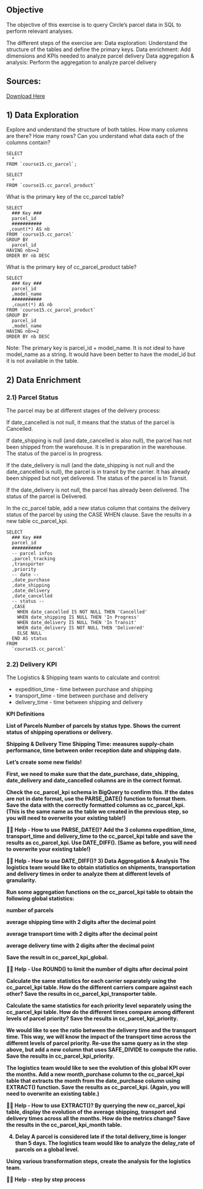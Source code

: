 ## Objective
The objective of this exercise is to query Circle’s parcel data in SQL to perform relevant analyses.

The different steps of the exercise are:
Data exploration: Understand the structure of the tables and define the primary keys.
Data enrichment: Add dimensions and KPIs needed to analyze parcel delivery
Data aggregation & analysis: Perform the aggregation to analyze parcel delivery

## Sources:
[Download Here](#https://docs.google.com/spreadsheets/d/1qhHVVdi6Z8PnD62QJtbnEjyX8d35sho573XwoasrYBk/edit?gid=0#gid=0)

## 1) Data Exploration
Explore and understand the structure of both tables. How many columns are there? How many rows? Can you understand what data each of the columns contain?
```
SELECT
  *
FROM `course15.cc_parcel`;

SELECT
  *
FROM `course15.cc_parcel_product`
```

What is the primary key of the cc_parcel table?
```
SELECT
  ### Key ###
  parcel_id
  ###########
 ,count(*) AS nb
FROM `course15.cc_parcel`
GROUP BY
  parcel_id
HAVING nb>=2
ORDER BY nb DESC
```

What is the primary key of cc_parcel_product table?
```
SELECT
  ### Key ###
  parcel_id
  ,model_name
  ###########
  ,count(*) AS nb
FROM `course15.cc_parcel_product`
GROUP BY
  parcel_id
  ,model_name
HAVING nb>=2
ORDER BY nb DESC
```
Note: The primary key is parcel_id + model_name. It is not ideal to have model_name as a string. It would have been better to have the model_id but it is not available in the table.


## 2) Data Enrichment
### 2.1) Parcel Status
The parcel may be at different stages of the delivery process:

If date_cancelled is not null, it means that the status of the parcel is Cancelled.

If date_shipping is null (and date_cancelled is also null), the parcel has not been shipped from the warehouse. It is in preparation in the warehouse. The status of the parcel is In progress.

If the date_delivery is null (and the date_shipping is not null and the date_cancelled is null), the parcel is in transit by the carrier. It has already been shipped but not yet delivered. The status of the parcel is In Transit.

If the date_delivery is not null, the parcel has already been delivered. The status of the parcel is Delivered.

In the cc_parcel table, add a new status column that contains the delivery status of the parcel by using the CASE WHEN clause. Save the results in a new table cc_parcel_kpi.
```
SELECT
  ### Key ###
  parcel_id
  ###########
  -- parcel infos
  ,parcel_tracking
  ,transporter
  ,priority
  -- date --
  ,date_purchase
  ,date_shipping
  ,date_delivery
  ,date_cancelled
  -- status --
  ,CASE
    WHEN date_cancelled IS NOT NULL THEN 'Cancelled'
    WHEN date_shipping IS NULL THEN 'In Progress'
    WHEN date_delivery IS NULL THEN 'In Transit'
    WHEN date_delivery IS NOT NULL THEN 'Delivered'
    ELSE NULL
  END AS status
FROM
  `course15.cc_parcel`
```


### 2.2) Delivery KPI
The Logistics & Shipping team wants to calculate and control:

- expedition_time - time between purchase and shipping
- transport_time - time between purchase and delivery
- delivery_time - time between shipping and delivery

<b>KPI Definitions<b>

List of Parcels
Number of parcels by status type. Shows the current status of shipping operations or delivery.

Shipping & Delivery Time
Shipping Time: measures supply-chain performance, time between order reception date and shipping date.

Let’s create some new fields!

First, we need to make sure that the date_purchase, date_shipping, date_delivery and date_cancelled columns are in the correct format.

Check the cc_parcel_kpi schema in BigQuery to confirm this. If the dates are not in date format, use the PARSE_DATE() function to format them. Save the data with the correctly formatted columns as cc_parcel_kpi. (This is the same name as the table we created in the previous step, so you will need to overwrite your existing table!)

💁🏽 Help - How to use PARSE_DATE()?
Add the 3 columns expedition_time, transport_time and delivery_time to the cc_parcel_kpi table and save the results as cc_parcel_kpi. Use DATE_DIFF(). (Same as before, you will need to overwrite your existing table!)

💁🏽 Help - How to use DATE_DIFF()?
3) Data Aggregation & Analysis
The logistics team would like to obtain statistics on shipments, transportation and delivery times in order to analyze them at different levels of granularity.

Run some aggregation functions on the cc_parcel_kpi table to obtain the following global statistics:

number of parcels

average shipping time with 2 digits after the decimal point

average transport time with 2 digits after the decimal point

average delivery time with 2 digits after the decimal point

Save the result in cc_parcel_kpi_global.

💁🏽 Help - Use ROUND() to limit the number of digits after decimal point

Calculate the same statistics for each carrier separately using the cc_parcel_kpi table. How do the different carriers compare against each other? Save the results in cc_parcel_kpi_transporter table.

Calculate the same statistics for each priority level separately using the cc_parcel_kpi table. How do the different times compare among different levels of parcel priority? Save the results in cc_parcel_kpi_priority.

We would like to see the ratio between the delivery time and the transport time. This way, we will know the impact of the transport time across the different levels of parcel priority. Re-use the same query as in the step above, but add a new column that uses SAFE_DIVIDE to compute the ratio. Save the results in cc_parcel_kpi_priority.

The logistics team would like to see the evolution of this global KPI over the months. Add a new month_purchase column to the cc_parcel_kpi table that extracts the month from the date_purchase column using EXTRACT() function. Save the results as cc_parcel_kpi. (Again, you will need to overwrite an existing table.)

💁🏽 Help - How to use EXTRACT()?
By querying the new cc_parcel_kpi table, display the evolution of the average shipping, transport and delivery times across all the months. How do the metrics change? Save the results in the cc_parcel_kpi_month table.

4) Delay
A parcel is considered late if the total delivery_time is longer than 5 days. The logistics team would like to analyze the delay_rate of parcels on a global level.

Using various transformation steps, create the analysis for the logistics team.

💁🏽 Help - step by step process

